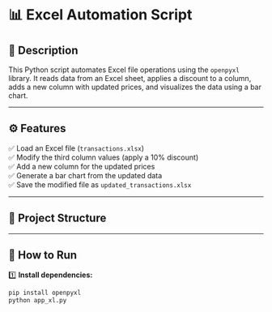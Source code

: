 # 📊 Excel Automation Script

## 📌 Description  
This Python script automates Excel file operations using the `openpyxl` library. It reads data from an Excel sheet, applies a discount to a column, adds a new column with updated prices, and visualizes the data using a bar chart.

---

## ⚙️ Features  
✅ Load an Excel file (`transactions.xlsx`)  
✅ Modify the third column values (apply a 10% discount)  
✅ Add a new column for the updated prices  
✅ Generate a bar chart from the updated data  
✅ Save the modified file as `updated_transactions.xlsx`

---

## 📂 Project Structure  

---

## 🚀 How to Run  
1️⃣ **Install dependencies:**  
```sh
pip install openpyxl
python app_xl.py
